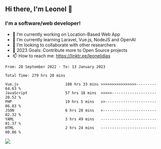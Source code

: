 ## Hi there, I'm Leonel 👋

### I'm a software/web developer!
- 🔭 I’m currently working on Location-Based Web App
- 🌱 I’m currently learning Laravel, Vue.js, NodeJS and OpenAI
- 👯 I’m looking to collaborate with other researchers
- 🥅 2023 Goals: Contribute more to Open Source projects
- 📫 How to reach me: https://linktr.ee/leoneljdias

<!--START_SECTION:waka-->

```text
From: 28 September 2022 - To: 13 January 2023

Total Time: 279 hrs 20 mins

Vue.js                     180 hrs 33 mins >>>>>>>>>>>>>>>>---------   64.63 %
JavaScript                 57 hrs 18 mins  >>>>>--------------------   20.52 %
PHP                        19 hrs 5 mins   >>-----------------------   06.83 %
JSON                       6 hrs 28 mins   >------------------------   02.32 %
YAML                       3 hrs 49 mins   -------------------------   01.37 %
HTML                       2 hrs 24 mins   -------------------------   00.86 %
```

<!--END_SECTION:waka-->

![](https://komarev.com/ghpvc/?username=leoneljdias&color=blue&style=flat-square)
